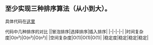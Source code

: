 ## 至少实现三种排序算法（从小到大）。

具体代码在[这里](./11.js)

代码中几种排序的对比
||冒泡排序|选择排序|插入排序|
|-|-|-|-|
|时间复杂度|O(n²)|O(n²)|O(n²)|
|空间复杂度|O(1)|O(1)|O(1)|
|稳定度|稳定|稳定|稳定|